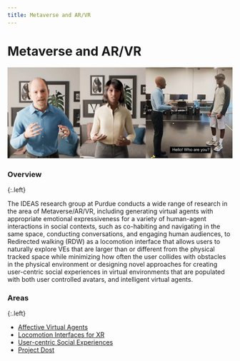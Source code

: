 ```yaml
---
title: Metaverse and AR/VR
---
```


# Metaverse and AR/VR

![ac](/images/research/dost_banner.jpg)

### Overview
{:.left}

The IDEAS research group at Purdue conducts a wide range of research in the area of Metaverse/AR/VR, including generating virtual agents with appropriate emotional expressiveness for a variety of human-agent interactions in social contexts, such as co-habiting and navigating in the same space, conducting conversations, and engaging human audiences, to Redirected walking (RDW) as a locomotion interface that allows users to naturally explore VEs that are larger than or different from the physical tracked space while minimizing how often the user collides with obstacles in the physical environment or designing novel approaches for creating user-centric social experiences in virtual environments that are populated with both user controlled avatars, and intelligent virtual agents.

### Areas
{:.left}

* [Affective Virtual Agents](/research/affective/ar-vr)
* [Locomotion Interfaces for XR](/research/metaverse/locomotion)
* [User-centric Social Experiences](/research/metaverse/social-experiences)
* [Project Dost](https://dost.cs.umd.edu/)